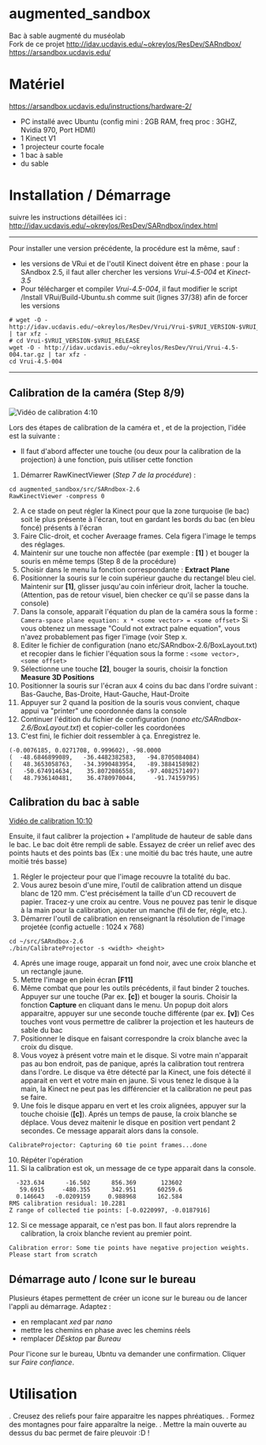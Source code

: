 augmented_sandbox
=================

Bac à sable augmenté du muséolab  
Fork de ce projet
http://idav.ucdavis.edu/~okreylos/ResDev/SARndbox/ 
https://arsandbox.ucdavis.edu/

# Matériel

https://arsandbox.ucdavis.edu/instructions/hardware-2/

- PC installé avec Ubuntu (config mini : 2GB RAM, freq proc : 3GHZ, Nvidia 970, Port HDMI)
- 1 Kinect V1
- 1 projecteur courte focale
- 1 bac à sable
- du sable

# Installation / Démarrage
suivre les instructions détaillées ici : http://idav.ucdavis.edu/~okreylos/ResDev/SARndbox/index.html
___
Pour installer une version précédente, la procédure est la même, sauf :
- les versions de VRui et de l'outil Kinect doivent être en phase : pour la SAndbox 2.5, il faut aller chercher les versions *Vrui-4.5-004* et *Kinect-3.5*
- Pour télécharger et compiler *Vrui-4.5-004*, il faut modifier le script /Install VRui/Build-Ubuntu.sh comme suit (lignes 37/38) afin de forcer les versions
```
# wget -O - http://idav.ucdavis.edu/~okreylos/ResDev/Vrui/Vrui-$VRUI_VERSION-$VRUI_RELEASE.tar.gz | tar xfz -
# cd Vrui-$VRUI_VERSION-$VRUI_RELEASE
wget -O - http://idav.ucdavis.edu/~okreylos/ResDev/Vrui/Vrui-4.5-004.tar.gz | tar xfz -
cd Vrui-4.5-004
```
___

## Calibration de la caméra (Step 8/9)
![Vidéo de calibration 4:10](https://www.youtube.com/watch?v=EW2PtRsQQr0&feature=youtu.be&t=4m10s)

Lors des étapes de calibration de la caméra  et , et de la projection, l'idée est la suivante :
- Il faut d'abord affecter une touche (ou deux pour la calibration de la projection) à une fonction, puis utiliser cette fonction

1. Démarrer RawKinectViewer (*Step 7 de la procédure*) : 
```
cd augmented_sandbox/src/SARndbox-2.6
RawKinectViewer -compress 0
```
2. A ce stade on peut régler la Kinect pour que la zone turquoise (le bac) soit le plus présente à l'écran, tout en  gardant les bords du bac (en bleu foncé) présents à l'écran
3. Faire Clic-droit, et cocher Averaage frames. Cela figera l'image le temps des réglages.
4. Maintenir sur une touche non affectée (par exemple : **[1]** ) et bouger la souris en même temps (Step 8 de la procédure)
5. Choisir dans le menu la fonction correspondante : **Extract Plane**
6. Positionner la souris sur le coin supérieur gauche du rectangel bleu ciel. Maintenir sur **[1]**, glisser jusqu'au coin inférieur droit, lacher la touche. (Attention, pas de retour visuel, bien checker ce qu'il se passe dans la console)
7. Dans la console, apparait l'équation du plan de la caméra sous la forme : 
```Camera-space plane equation: x * <some vector> = <some offset>```
Si vous obtenez un message "Could not extract palne equation", vous n'avez probablement pas figer l'image (voir Step x.
8. Editer le fichier de configuration (nano etc/SARndbox-2.6/BoxLayout.txt) et recopier dans le fichier l'équation sous la forme : 
```<some vector>, <some offset>```
9. Sélectionne une touche **[2]**, bouger la souris, choisir la fonction **Measure 3D Positions**
10. Positionner la souris sur l'écran aux 4 coins du bac dans l'ordre suivant : Bas-Gauche, Bas-Droite, Haut-Gauche, Haut-Droite
11. Appuyer sur 2 quand la position de la souris vous convient, chaque appui va "printer" une coordonnée dans la console
12. Continuer l'édition du fichier de configuration (*nano etc/SARndbox-2.6/BoxLayout.txt*) et copier-coller les coordonées
13. C'est fini, le fichier doit ressembler à ça. Enregistrez le.
```
(-0.0076185, 0.0271708, 0.999602), -98.0000
(  -48.6846899089,   -36.4482382583,   -94.8705084084)
(   48.3653058763,   -34.3990483954,   -89.3884158982)
(   -50.674914634,    35.8072086558,   -97.4082571497)
(   48.7936140481,    36.4780970044,     -91.74159795)
```

## Calibration du bac à sable
[Vidéo de calibration 10:10](https://www.youtube.com/watch?v=EW2PtRsQQr0&feature=youtu.be&t=10m10s)

Ensuite, il faut calibrer la projection + l'amplitude de hauteur de sable dans le bac.
Le bac doit être rempli de sable.
Essayez de créer un relief avec des points hauts et des points bas (Ex : une moitié du bac trés haute, une autre moitié trés basse)

1. Régler le projecteur pour que l'image recouvre la totalité du bac.
2. Vous aurez besoin d'une mire, l'outil de calibration attend un disque blanc de 120 mm. C'est précisément la taille d'un CD recouvert de papier. Tracez-y une croix au centre.
Vous ne pouvez pas tenir le disque à la main pour la calibration, ajouter un manche (fil de fer, régle, etc.).
3. Démarrer l'outil de calibration en renseignant la résolution de l'image projetée (config actuelle : 1024  x 768)
```
cd ~/src/SARndbox-2.6
./bin/CalibrateProjector -s <width> <height>
```
4. Aprés une image rouge, apparait un fond noir, avec une croix blanche et un rectangle jaune.
5. Mettre l'image en plein écran **[F11]**
6. Même combat que pour les outils précédents, il faut binder 2 touches. Appuyer sur une touche (Par ex. **[c]**) et bouger la souris. Choisir la fonction **Capture** en cliquant dans le menu. Un popup doit alors apparaitre, appuyer sur une seconde touche différente (par ex. **[v]**)
Ces touches vont vous permettre de calibrer la projection et les hauteurs de sable du bac
7. Positionner le disque en faisant correspondre la croix blanche avec la croix du disque.
8. Vous voyez à présent votre main et le disque. Si votre main n'apparait pas au bon endroit, pas de panique, aprés la calibration tout rentrera dans l'ordre.
Le disque va être détecté par la Kinect, une fois détecté il apparait en vert et votre main en jaune. Si vous tenez le disque à la main, la Kinect ne peut pas les différencier et la calibration ne peut pas se faire. 
9. Une fois le disque apparu en vert et les croix alignées, appuyer sur la touche choisie (**[c]**). Aprés un temps de pause, la croix blanche se déplace.
Vous devez maitenir le disque en position vert pendant 2 secondes.
Ce message apparait alors dans la console.
```
CalibrateProjector: Capturing 60 tie point frames...done
```
10. Répéter l'opération
11. Si la calibration est ok, un message de ce type apparait dans la console.
```
  -323.634      -16.502      856.369       123602
   59.6915     -480.355      342.951      60259.6
  0.146643   -0.0209159     0.988968      162.584
RMS calibration residual: 10.2281
Z range of collected tie points: [-0.0220997, -0.0187916]
```
12. Si ce message apparait, ce n'est pas bon. Il faut alors reprendre la calibration, la croix blanche revient au premier point.
```
Calibration error: Some tie points have negative projection weights. Please start from scratch
```

## Démarrage auto / Icone sur le bureau
Plusieurs étapes permettent de créer un icone sur le bureau ou de lancer l'appli au démarrage.
Adaptez :
- en remplacant *xed* par *nano*
- mettre les chemins en phase avec les chemins réels
- remplacer *DEsktop* par *Bureau*

Pour l'icone sur le bureau, Ubntu va demander une confirmation. Cliquer sur *Faire confiance*.



# Utilisation
. Creusez des reliefs pour faire apparaitre les nappes phréatiques.
. Formez des montagnes pour faire apparaître la neige.
. Mettre la main ouverte au dessus du bac permet de faire pleuvoir :D !


